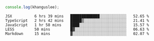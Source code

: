 ```js
console.log(khanguslee);
```

<!--START_SECTION:waka-->
```text
JSX          6 hrs 39 mins   █████████████░░░░░░░░░░░░   52.65 % 
TypeScript   2 hrs 42 mins   █████▒░░░░░░░░░░░░░░░░░░░   21.41 % 
JavaScript   1 hr 58 mins    ████░░░░░░░░░░░░░░░░░░░░░   15.57 % 
LESS         50 mins         █▓░░░░░░░░░░░░░░░░░░░░░░░   06.63 % 
Markdown     15 mins         ▓░░░░░░░░░░░░░░░░░░░░░░░░   02.07 % 
```
<!--END_SECTION:waka-->

<!--
**khanguslee/khanguslee** is a ✨ _special_ ✨ repository because its `README.md` (this file) appears on your GitHub profile.

Here are some ideas to get you started:

- 🔭 I’m currently working on ...
- 🌱 I’m currently learning ...
- 👯 I’m looking to collaborate on ...
- 🤔 I’m looking for help with ...
- 💬 Ask me about ...
- 📫 How to reach me: ...
- 😄 Pronouns: ...
- ⚡ Fun fact: ...
-->
